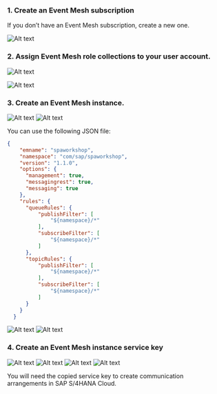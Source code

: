 ### 1. Create an Event Mesh subscription

If you don’t have an Event Mesh subscription, create a new one. 

![Alt text](./image-1.png)

### 2. Assign Event Mesh role collections to your user account.

![Alt text](./image.png)

![Alt text](./image-2.png)

### 3. Create an Event Mesh instance.

![Alt text](./image-3.png)
![Alt text](./image-6.png)

You can use the following JSON file:

```json
{
    "emname": "spaworkshop",
    "namespace": "com/sap/spaworkshop",
    "version": "1.1.0",
    "options": {
      "management": true,
      "messagingrest": true,
      "messaging": true
    },
    "rules": {
      "queueRules": {
          "publishFilter": [
              "${namespace}/*"
          ],
          "subscribeFilter": [
              "${namespace}/*"
          ]
      },
      "topicRules": {
          "publishFilter": [
              "${namespace}/*"
          ],
          "subscribeFilter": [
              "${namespace}/*"
          ]
      }
    }
  }
  ```
  ![Alt text](./image-5.png)
![Alt text](./image-7.png)

### 4. Create an Event Mesh instance service key

![Alt text](./image-8.png)
![Alt text](./image-9.png)
![Alt text](./image-10.png)
![Alt text](./image-11.png)

You will need the copied service key to create communication arrangements in SAP S/4HANA Cloud.

